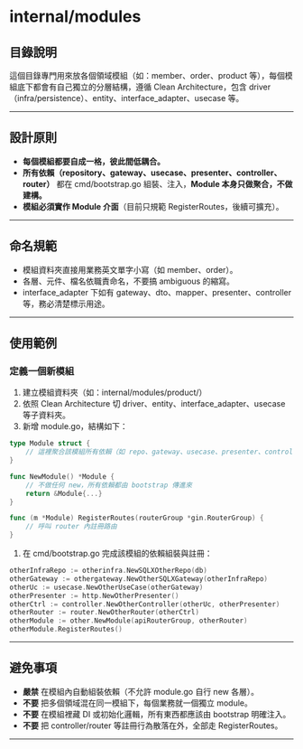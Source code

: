# **internal/modules**

## **目錄說明**

這個目錄專門用來放各個領域模組（如：member、order、product 等），每個模組底下都會有自己獨立的分層結構，遵循 Clean Architecture，包含 driver（infra/persistence）、entity、interface_adapter、usecase 等。

---

## **設計原則**

- **每個模組都要自成一格，彼此間低耦合。**
- **所有依賴（repository、gateway、usecase、presenter、controller、router）** 都在 cmd/bootstrap.go 組裝、注入，**Module 本身只做聚合，不做建構。**
- **模組必須實作 Module 介面**（目前只規範 RegisterRoutes，後續可擴充）。

---

## **命名規範**

- 模組資料夾直接用業務英文單字小寫（如 member、order）。
- 各層、元件、檔名依職責命名，不要搞 ambiguous 的縮寫。
- interface_adapter 下如有 gateway、dto、mapper、presenter、controller 等，務必清楚標示用途。

---

## **使用範例**

### **定義一個新模組**

1. 建立模組資料夾（如：internal/modules/product/）
2. 依照 Clean Architecture 切 driver、entity、interface_adapter、usecase 等子資料夾。
3. 新增 module.go，結構如下：

```GO
type Module struct {
    // 這裡聚合該模組所有依賴（如 repo、gateway、usecase、presenter、controller、router）
}

func NewModule() *Module {
    // 不做任何 new，所有依賴都由 bootstrap 傳進來
    return &Module{...}
}

func (m *Module) RegisterRoutes(routerGroup *gin.RouterGroup) {
    // 呼叫 router 內註冊路由
}
```

1. 在 cmd/bootstrap.go 完成該模組的依賴組裝與註冊：

```GO
otherInfraRepo := otherinfra.NewSQLXOtherRepo(db)
otherGateway := othergateway.NewOtherSQLXGateway(otherInfraRepo)
otherUc := usecase.NewOtherUseCase(otherGateway)
otherPresenter := http.NewOtherPresenter()
otherCtrl := controller.NewOtherController(otherUc, otherPresenter)
otherRouter := router.NewOtherRouter(otherCtrl)
otherModule := other.NewModule(apiRouterGroup, otherRouter)
otherModule.RegisterRoutes()
```

---

## **避免事項**

- **嚴禁** 在模組內自動組裝依賴（不允許 module.go 自行 new 各層）。
- **不要** 把多個領域混在同一模組下，每個業務就一個獨立 module。
- **不要** 在模組裡藏 DI 或初始化邏輯，所有東西都應該由 bootstrap 明確注入。
- **不要** 把 controller/router 等註冊行為散落在外，全部走 RegisterRoutes。

---